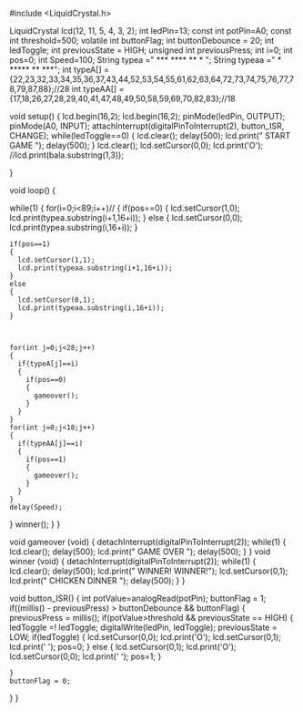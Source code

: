 #include <LiquidCrystal.h>

LiquidCrystal lcd(12, 11, 5, 4, 3, 2);
int ledPin=13;
const int potPin=A0;
const int threshold=500;
volatile int buttonFlag;
int buttonDebounce = 20;
int ledToggle;
int previousState = HIGH;
unsigned int previousPress;
int i=0;
int pos=0;
int Speed=100;
String typea    ="          ***     ****    **         *           "; 
String typeaa   ="               *              *****     **    ***";
int  typeA[]    = {22,23,32,33,34,35,36,37,43,44,52,53,54,55,61,62,63,64,72,73,74,75,76,77,78,79,87,88};//28
int typeAA[]    = {17,18,26,27,28,29,40,41,47,48,49,50,58,59,69,70,82,83};//18

void setup()
{
  lcd.begin(16,2);
  lcd.begin(16,2);
  pinMode(ledPin, OUTPUT);
  pinMode(A0, INPUT);
  attachInterrupt(digitalPinToInterrupt(2), button_ISR, CHANGE);
  while(ledToggle==0)
  {
    lcd.clear();
    delay(500);
    lcd.print("   START GAME   ");
    delay(500);
  }
  lcd.clear();
  lcd.setCursor(0,0);
  lcd.print('O');
  //lcd.print(bala.substring(1,3));
  
}


void loop() 
{
  
while(1)
 {
   for(i=0;i<89;i++)//
   {
    if(pos==0)
    {
      lcd.setCursor(1,0);
      lcd.print(typea.substring(i+1,16+i));
    }
    else
    {
      lcd.setCursor(0,0);
      lcd.print(typea.substring(i,16+i));
    }

    
    if(pos==1)
    {
      lcd.setCursor(1,1);
      lcd.print(typeaa.substring(i+1,16+i));
    }
    else
    {
      lcd.setCursor(0,1);
      lcd.print(typeaa.substring(i,16+i));
    }
    
   
    
    for(int j=0;j<28;j++)
    {
      if(typeA[j]==i)
      {
        if(pos==0)
        {
          gameover();
        }
      }
    }
    for(int j=0;j<18;j++)
    {
      if(typeAA[j]==i)
      {
        if(pos==1)
        {
          gameover();
        }
      }
    }
    delay(Speed);
  }
   winner();
 }
}





void gameover (void)
{
  detachInterrupt(digitalPinToInterrupt(2));
  while(1)
  {
    lcd.clear();
    delay(500);
    lcd.print("    GAME OVER   ");
    delay(500);
  }
}
void winner (void)
{
  detachInterrupt(digitalPinToInterrupt(2));
  while(1)
  {
    lcd.clear();
    delay(500);
    lcd.print(" WINNER! WINNER!");
    lcd.setCursor(0,1);
    lcd.print(" CHICKEN DINNER ");
    delay(500);
  }
}

void button_ISR()
{
  int potValue=analogRead(potPin);
   buttonFlag = 1;
   if((millis() - previousPress) > buttonDebounce && buttonFlag)
  {
    previousPress = millis();
    if(potValue>threshold && previousState == HIGH)
    {
      ledToggle =! ledToggle;
      digitalWrite(ledPin, ledToggle);
      previousState = LOW;
      if(ledToggle)
      {
       lcd.setCursor(0,0);
       lcd.print('O');
       lcd.setCursor(0,1);
       lcd.print(' ');
       pos=0;
      }
      else
      {
       lcd.setCursor(0,1);
       lcd.print('O');
       lcd.setCursor(0,0);
       lcd.print(' ');
       pos=1;
      }

    }
    buttonFlag = 0;
  }
}